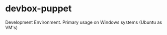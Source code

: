 devbox-puppet
=============

Development Environment. Primary usage on Windows systems (Ubuntu as VM's)